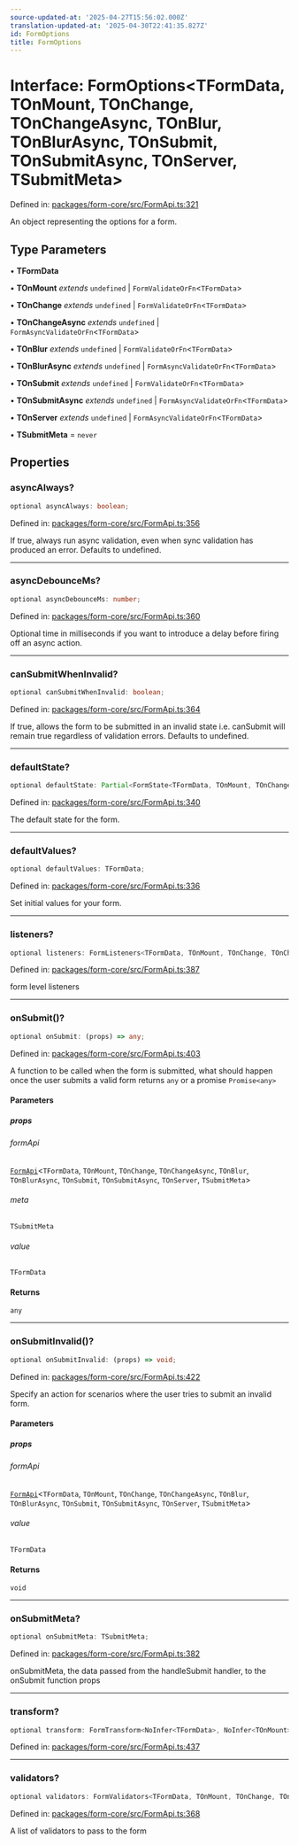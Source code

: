```yaml
---
source-updated-at: '2025-04-27T15:56:02.000Z'
translation-updated-at: '2025-04-30T22:41:35.827Z'
id: FormOptions
title: FormOptions
---
```


<!-- DO NOT EDIT: this page is autogenerated from the type comments -->

# Interface: FormOptions\<TFormData, TOnMount, TOnChange, TOnChangeAsync, TOnBlur, TOnBlurAsync, TOnSubmit, TOnSubmitAsync, TOnServer, TSubmitMeta\>

Defined in: [packages/form-core/src/FormApi.ts:321](https://github.com/TanStack/form/blob/main/packages/form-core/src/FormApi.ts#L321)

An object representing the options for a form.

## Type Parameters

• **TFormData**

• **TOnMount** *extends* `undefined` \| `FormValidateOrFn`\<`TFormData`\>

• **TOnChange** *extends* `undefined` \| `FormValidateOrFn`\<`TFormData`\>

• **TOnChangeAsync** *extends* `undefined` \| `FormAsyncValidateOrFn`\<`TFormData`\>

• **TOnBlur** *extends* `undefined` \| `FormValidateOrFn`\<`TFormData`\>

• **TOnBlurAsync** *extends* `undefined` \| `FormAsyncValidateOrFn`\<`TFormData`\>

• **TOnSubmit** *extends* `undefined` \| `FormValidateOrFn`\<`TFormData`\>

• **TOnSubmitAsync** *extends* `undefined` \| `FormAsyncValidateOrFn`\<`TFormData`\>

• **TOnServer** *extends* `undefined` \| `FormAsyncValidateOrFn`\<`TFormData`\>

• **TSubmitMeta** = `never`

## Properties

### asyncAlways?

```ts
optional asyncAlways: boolean;
```

Defined in: [packages/form-core/src/FormApi.ts:356](https://github.com/TanStack/form/blob/main/packages/form-core/src/FormApi.ts#L356)

If true, always run async validation, even when sync validation has produced an error. Defaults to undefined.

***

### asyncDebounceMs?

```ts
optional asyncDebounceMs: number;
```

Defined in: [packages/form-core/src/FormApi.ts:360](https://github.com/TanStack/form/blob/main/packages/form-core/src/FormApi.ts#L360)

Optional time in milliseconds if you want to introduce a delay before firing off an async action.

***

### canSubmitWhenInvalid?

```ts
optional canSubmitWhenInvalid: boolean;
```

Defined in: [packages/form-core/src/FormApi.ts:364](https://github.com/TanStack/form/blob/main/packages/form-core/src/FormApi.ts#L364)

If true, allows the form to be submitted in an invalid state i.e. canSubmit will remain true regardless of validation errors. Defaults to undefined.

***

### defaultState?

```ts
optional defaultState: Partial<FormState<TFormData, TOnMount, TOnChange, TOnChangeAsync, TOnBlur, TOnBlurAsync, TOnSubmit, TOnSubmitAsync, TOnServer>>;
```

Defined in: [packages/form-core/src/FormApi.ts:340](https://github.com/TanStack/form/blob/main/packages/form-core/src/FormApi.ts#L340)

The default state for the form.

***

### defaultValues?

```ts
optional defaultValues: TFormData;
```

Defined in: [packages/form-core/src/FormApi.ts:336](https://github.com/TanStack/form/blob/main/packages/form-core/src/FormApi.ts#L336)

Set initial values for your form.

***

### listeners?

```ts
optional listeners: FormListeners<TFormData, TOnMount, TOnChange, TOnChangeAsync, TOnBlur, TOnBlurAsync, TOnSubmit, TOnSubmitAsync, TOnServer, TSubmitMeta>;
```

Defined in: [packages/form-core/src/FormApi.ts:387](https://github.com/TanStack/form/blob/main/packages/form-core/src/FormApi.ts#L387)

form level listeners

***

### onSubmit()?

```ts
optional onSubmit: (props) => any;
```

Defined in: [packages/form-core/src/FormApi.ts:403](https://github.com/TanStack/form/blob/main/packages/form-core/src/FormApi.ts#L403)

A function to be called when the form is submitted, what should happen once the user submits a valid form returns `any` or a promise `Promise<any>`

#### Parameters

##### props

###### formApi

[`FormApi`](../classes/formapi.md)\<`TFormData`, `TOnMount`, `TOnChange`, `TOnChangeAsync`, `TOnBlur`, `TOnBlurAsync`, `TOnSubmit`, `TOnSubmitAsync`, `TOnServer`, `TSubmitMeta`\>

###### meta

`TSubmitMeta`

###### value

`TFormData`

#### Returns

`any`

***

### onSubmitInvalid()?

```ts
optional onSubmitInvalid: (props) => void;
```

Defined in: [packages/form-core/src/FormApi.ts:422](https://github.com/TanStack/form/blob/main/packages/form-core/src/FormApi.ts#L422)

Specify an action for scenarios where the user tries to submit an invalid form.

#### Parameters

##### props

###### formApi

[`FormApi`](../classes/formapi.md)\<`TFormData`, `TOnMount`, `TOnChange`, `TOnChangeAsync`, `TOnBlur`, `TOnBlurAsync`, `TOnSubmit`, `TOnSubmitAsync`, `TOnServer`, `TSubmitMeta`\>

###### value

`TFormData`

#### Returns

`void`

***

### onSubmitMeta?

```ts
optional onSubmitMeta: TSubmitMeta;
```

Defined in: [packages/form-core/src/FormApi.ts:382](https://github.com/TanStack/form/blob/main/packages/form-core/src/FormApi.ts#L382)

onSubmitMeta, the data passed from the handleSubmit handler, to the onSubmit function props

***

### transform?

```ts
optional transform: FormTransform<NoInfer<TFormData>, NoInfer<TOnMount>, NoInfer<TOnChange>, NoInfer<TOnChangeAsync>, NoInfer<TOnBlur>, NoInfer<TOnBlurAsync>, NoInfer<TOnSubmit>, NoInfer<TOnSubmitAsync>, NoInfer<TOnServer>, NoInfer<TSubmitMeta>>;
```

Defined in: [packages/form-core/src/FormApi.ts:437](https://github.com/TanStack/form/blob/main/packages/form-core/src/FormApi.ts#L437)

***

### validators?

```ts
optional validators: FormValidators<TFormData, TOnMount, TOnChange, TOnChangeAsync, TOnBlur, TOnBlurAsync, TOnSubmit, TOnSubmitAsync>;
```

Defined in: [packages/form-core/src/FormApi.ts:368](https://github.com/TanStack/form/blob/main/packages/form-core/src/FormApi.ts#L368)

A list of validators to pass to the form
